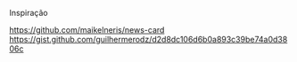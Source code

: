 Inspiração 

https://github.com/maikelneris/news-card
https://gist.github.com/guilhermerodz/d2d8dc106d6b0a893c39be74a0d3806c
